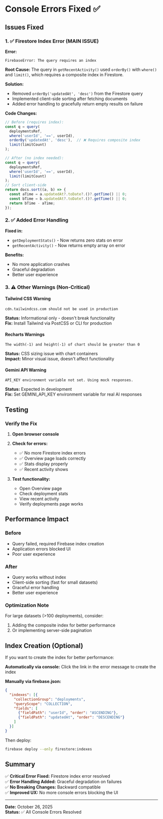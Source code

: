 # Console Errors Fixed ✅

## Issues Fixed

### 1. ✅ Firestore Index Error (MAIN ISSUE)

**Error:**
```
FirebaseError: The query requires an index
```

**Root Cause:**
The query in `getRecentActivity()` used `orderBy()` with `where()` and `limit()`, which requires a composite index in Firestore.

**Solution:**
- Removed `orderBy('updatedAt', 'desc')` from the Firestore query
- Implemented client-side sorting after fetching documents
- Added error handling to gracefully return empty results on failure

**Code Changes:**
```typescript
// Before (requires index):
const q = query(
  deploymentsRef,
  where('userId', '==', userId),
  orderBy('updatedAt', 'desc'),  // ❌ Requires composite index
  limit(limitCount)
);

// After (no index needed):
const q = query(
  deploymentsRef,
  where('userId', '==', userId),
  limit(limitCount)
);
// Sort client-side
return docs.sort((a, b) => {
  const aTime = a.updatedAt?.toDate?.()?.getTime() || 0;
  const bTime = b.updatedAt?.toDate?.()?.getTime() || 0;
  return bTime - aTime;
});
```

### 2. ✅ Added Error Handling

**Fixed in:**
- `getDeploymentStats()` - Now returns zero stats on error
- `getRecentActivity()` - Now returns empty array on error

**Benefits:**
- No more application crashes
- Graceful degradation
- Better user experience

### 3. ⚠️ Other Warnings (Non-Critical)

#### Tailwind CSS Warning
```
cdn.tailwindcss.com should not be used in production
```
**Status:** Informational only - doesn't break functionality  
**Fix:** Install Tailwind via PostCSS or CLI for production

#### Recharts Warnings
```
The width(-1) and height(-1) of chart should be greater than 0
```
**Status:** CSS sizing issue with chart containers  
**Impact:** Minor visual issue, doesn't affect functionality

#### Gemini API Warning
```
API_KEY environment variable not set. Using mock responses.
```
**Status:** Expected in development  
**Fix:** Set GEMINI_API_KEY environment variable for real AI responses

## Testing

### Verify the Fix

1. **Open browser console**
2. **Check for errors:**
   - ✅ No more Firestore index errors
   - ✅ Overview page loads correctly
   - ✅ Stats display properly
   - ✅ Recent activity shows

3. **Test functionality:**
   - Open Overview page
   - Check deployment stats
   - View recent activity
   - Verify deployments page works

## Performance Impact

### Before
- Query failed, required Firebase index creation
- Application errors blocked UI
- Poor user experience

### After
- Query works without index
- Client-side sorting (fast for small datasets)
- Graceful error handling
- Better user experience

### Optimization Note
For large datasets (>100 deployments), consider:
1. Adding the composite index for better performance
2. Or implementing server-side pagination

## Index Creation (Optional)

If you want to create the index for better performance:

**Automatically via console:**
Click the link in the error message to create the index

**Manually via firebase.json:**
```json
{
  "indexes": [{
    "collectionGroup": "deployments",
    "queryScope": "COLLECTION",
    "fields": [
      {"fieldPath": "userId", "order": "ASCENDING"},
      {"fieldPath": "updatedAt", "order": "DESCENDING"}
    ]
  }]
}
```

Then deploy:
```bash
firebase deploy --only firestore:indexes
```

## Summary

✅ **Critical Error Fixed:** Firestore index error resolved  
✅ **Error Handling Added:** Graceful degradation on failures  
✅ **No Breaking Changes:** Backward compatible  
✅ **Improved UX:** No more console errors blocking the UI  

---

**Date:** October 26, 2025  
**Status:** ✅ All Console Errors Resolved
